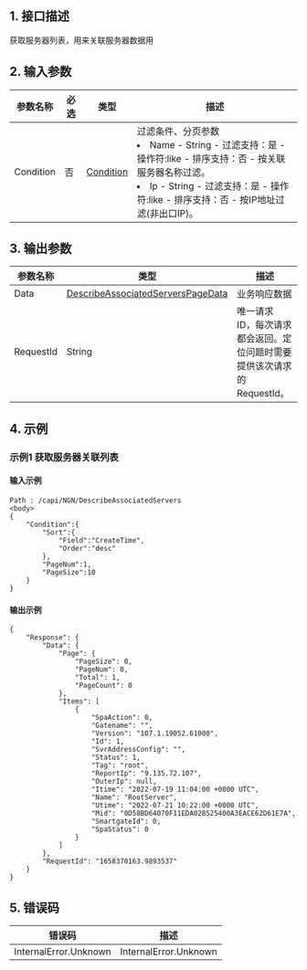 ## 1. 接口描述




获取服务器列表，用来关联服务器数据用

<div class="rno-api-explorer">
    <div class="rno-api-explorer-inner">
        <div class="rno-api-explorer-hd">
            <div class="rno-api-explorer-title">
            </div>
        </div>
        <div class="rno-api-explorer-body">
            <div class="rno-api-explorer-cont">
            </div>
        </div>
    </div>
</div>

## 2. 输入参数


| 参数名称 | 必选 | 类型 | 描述 |
|---------|---------|---------|---------|
| Condition | 否 | [Condition](/开放API/云规范接口/版本：2022-06-01/数据结构.md#Condition) | 过滤条件、分页参数<br/><li>Name - String - 过滤支持：是 - 操作符:like - 排序支持：否  - 按关联服务器名称过滤。</li><li>Ip - String - 过滤支持：是 - 操作符:like - 排序支持：否  - 按IP地址过滤(非出口IP)。</li> |

## 3. 输出参数

| 参数名称 | 类型 | 描述 |
|---------|---------|---------|
| Data | [DescribeAssociatedServersPageData](/开放API/云规范接口/版本：2022-06-01/数据结构.md#DescribeAssociatedServersPageData) | 业务响应数据|
| RequestId | String | 唯一请求 ID，每次请求都会返回。定位问题时需要提供该次请求的 RequestId。|

## 4. 示例

### 示例1 获取服务器关联列表

#### 输入示例

```
Path : /capi/NGN/DescribeAssociatedServers
<body>
{
    "Condition":{
        "Sort":{
            "Field":"CreateTime",
            "Order":"desc"
        },
        "PageNum":1,
        "PageSize":10
    }
}
```

#### 输出示例

```
{
    "Response": {
        "Data": {
            "Page": {
                "PageSize": 0,
                "PageNum": 0,
                "Total": 1,
                "PageCount": 0
            },
            "Items": [
                {
                    "SpaAction": 0,
                    "Gatename": "",
                    "Version": "107.1.19052.61000",
                    "Id": 1,
                    "SvrAddressConfig": "",
                    "Status": 1,
                    "Tag": "root",
                    "ReportIp": "9.135.72.107",
                    "OuterIp": null,
                    "Itime": "2022-07-19 11:04:00 +0000 UTC",
                    "Name": "RootServer",
                    "Utime": "2022-07-21 10:22:00 +0000 UTC",
                    "Mid": "0D58BD64070F11EDA02B525400A3EACE62D61E7A",
                    "SmartgateId": 0,
                    "SpaStatus": 0
                }
            ]
        },
        "RequestId": "1658370163.9893537"
    }
}
```












## 5. 错误码


| 错误码 | 描述 |
|---------|---------|
| InternalError.Unknown | InternalError.Unknown |
